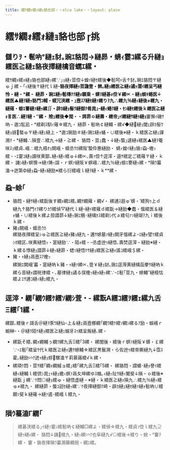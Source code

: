 ```yaml
---
title: 繧ｻ繝ｫ繧ｫ縺ｮ貉也部・・elca lake・・layout: place
---
```



# 繧ｻ繝ｫ繧ｫ縺ｮ貉也部 挑

## 讎りｦ・髱吶°縺ｪ豺｡豌ｴ貉悶→縺昴・蜻ｨ霎ｺ縲る升縺ｮ繧医≧縺ｪ貉夜擇縺檎音蠕ｴ縲・
繧ｻ繝ｫ繧ｫ縺ｮ貉也部縺ｯ縲∵｣ｮ縺ｨ荳倥↓蝗ｲ縺ｾ繧後◆髱呵ｬ舌↑豺｡豌ｴ貉悶〒縺ゅｊ縲・｢ｨ縺後↑縺代ｌ縺ｰ**貉夜擇縺ｯ荳譫壹・髀｡縺ｮ繧医≧縺ｫ譎ｯ濶ｲ繧呈丐縺怜・縺・*縲・ 
縺昴・豌ｴ縺ｯ髱槫ｸｸ縺ｫ騾乗・蠎ｦ縺碁ｫ倥￥縲∝・縺ｮ蜈ｷ蜷医↓繧医▲縺ｦ縺ｯ貉門ｺ輔・蟆冗浹繧・ｭ壼ｽｱ縺ｾ縺ｧ繧りｦ九∴繧九％縺ｨ縺後≠繧九・
縺薙・蝣ｴ謇縺ｧ縺ｯ縲∬・辟ｶ縺ｮ髻ｳ縺御ｸ肴晁ｭｰ縺ｨ蜷ｸ縺・ｾｼ縺ｾ繧後ｋ繧医≧縺ｫ豸医∴縺ｦ縺・″縲・ 
險ｪ繧後◆閠・・諤昴ｏ縺壽・繧帝｣ｲ繧縺ｻ縺ｩ縺ｮ**窶懈ｲ磯ｻ吶・遨ｺ髢凪・*繧剃ｽ馴ｨ薙☆繧九・ 
縺昴・髱吶￠縺輔・縲√◆縺縺ｮ閾ｪ辟ｶ髻ｳ縺ｮ谺螯ゅ〒縺ｯ縺ｪ縺上・*遨ｺ豌励＃縺ｨ豌ｴ縺ｫ蛹・∪繧後※縺・ｋ繧医≧縺ｪ諢溯ｦ・*縺輔∴隕壹∴繧九→縺・≧縲・
貉悶・荳ｭ蠢・↓縺ｯ蟄｣遽縺ｫ繧医▲縺ｦ菴咲ｽｮ繧貞､峨∴繧九梧ｵｮ闕峨・蟆丞ｳｶ縲阪′蟄伜惠縺励・ 
蜻ｨ蝗ｲ縺ｮ貉ｿ蝨ｰ蟶ｯ繧・ｰｴ霎ｺ縺ｮ讀咲黄鄒､縺ｨ縺ｨ繧ゅ↓縲∝､壽ｧ倥↑逕滓・邉ｻ繧定ご繧薙〒縺・ｋ縲・ 
譏ｼ縺ｨ螟懊→縺ｧ陦ｨ諠・ｒ螟ｧ縺阪￥螟峨∴繧九％縺ｮ蝣ｴ謇縺ｯ縲・*隕ｳ蟇溘→迸第Φ縺ｮ蝨ｰ縺ｨ縺励※繧ら衍繧峨ｌ縺ｦ縺・ｋ**縲・
## 蝨ｰ蜍｢
- 貉悶・縺ｻ縺ｨ繧翫後す繝ｫ繝ｴ繧｡繝ｻ繝薙・繝√・ 
縲逋ｽ遐ゅ′蠎・′繧狗ｩ上ｄ縺九↑貉門ｲｸ縲りｶｳ繧偵▽縺代ｌ縺ｰ縺ｲ繧薙ｄ繧翫→縺励◆蠢・慍繧医＆縺ｫ蛹・∪繧後ｋ縲よ掠譛昴↓縺ｯ豌ｴ魑･縺檎ｾｽ繧剃ｼ代ａ繧句ｧｿ縺瑚ｦ九ｉ繧後ｋ縲・
- 豬ｮ闕峨・蟆丞ｳｶ  
縲貉夜擇繧呈ｼゅ≧繧医≧縺ｫ豬ｮ縺九・遘ｻ蜍墓ｧ縺ｮ闕牙慍縲よｰｴ縺ｫ譬ｹ繧貞ｼｵ繧区､咲黄縺悟ｯ・寔縺励∵・陌ｫ繧・ｰ丞虚迚ｩ縺悟､壽焚逕滓・縺励※縺・ｋ縲る悸縺ｮ譛昴↓縺ｯ縺昴・蟋ｿ縺悟ｹｻ縺ｮ繧医≧縺ｫ謠ｺ繧峨＄縲・
- 豬・ｬ縺ｮ鬲壼ｽｱ蟶ｯ  
縲豌ｴ闕峨′蟇・寔縺吶ｋ豬・ｬ縺ｧ縲∝､壹￥縺ｮ豺｡豌ｴ逕溽黄縺檎函豢ｻ縺吶ｋ縲ら音縺ｫ譛晄律繧・､墓律縺ｮ譎る俣蟶ｯ縺ｫ縺ｯ縲∵ｰｴ髱｢荳九・蜍輔″縺梧怙繧よｴｻ逋ｺ縺ｨ縺ｪ繧九・
## 逕滓・繝｢繝ｳ繧ｹ繧ｿ繝ｼ萓・- 縲翫Α繧ｺ繧ｦ繧ｪ縲九舌Ξ繧｢1縲・ 
縲鄒､繧後ｒ謌舌＠縺ｦ豕ｳ縺仙ｰ上＆縺ｪ鬲壼梛繝｢繝ｳ繧ｹ繧ｿ繝ｼ縲るｱ励・蜈峨ｒ蜿榊ｰ・＠縺ｦ陌ｹ縺ｮ繧医≧縺ｪ蜈牙ｽｩ繧呈叛縺､縲・
- 縲翫そ繧､繝ｫ繝輔ぅ繝ｳ縲九舌Ξ繧｢3縲・ 
縲閭後・繧後ｒ螟ｧ縺阪￥蠎・￡縲∵ｰｴ髱｢繧呈ｻ代ｋ繧医≧縺ｫ遘ｻ蜍輔☆繧区黒鬟溯・ら佐迚ｩ繧帝撕縺九↓霑ｽ霍｡縺励∽ｸ迸ｬ縺ｮ蜉騾溘〒莉慕蕗繧√ｋ縲・
- 縲頑ｹ悶・荳ｻ繧｢繝ｫ繝槭ョ繧｣繧｢縲九舌Ξ繧｢5縲・ 
縲貉悶・譛螂･縺ｫ譽ｲ繧縺ｨ縺輔ｌ繧倶ｼ晁ｪｬ縺ｮ蟾ｨ螟ｧ鬲夂坤縲ゆｽ楢｡ｨ縺ｯ阯ｻ縺ｨ闍斐↓隕・ｏ繧後※縺翫ｊ縲∵ｹ悶◎縺ｮ繧ゅ・縺悟虚縺・※縺・ｋ繧医≧縺ｫ隕九∴繧九％縺ｨ繧ゅ≠繧九・ 
縲縺昴・蜃ｺ迴ｾ縺ｯ縲∵ｹ夜擇縺御ｸ崎・辟ｶ縺ｪ縺ｾ縺ｧ縺ｫ髱吶∪繧願ｿ斐ｋ縺薙→縺ｧ遏･繧峨ｌ繧九・
## 隕ｳ蟇溘Γ繝｢
> 縲碁浹繧る｣ｲ縺ｿ霎ｼ繧髱吶￠縺輔□縲よ・繧偵☆繧九・繧貞ｿ倥ｌ繧九⊇縺ｩ縺ｫ縲・ 
> 貉悶↓譏繧九・縺ｯ縲∽ｸ也阜縺九√◎繧後→繧り・蛻・°窶ｦ縲・ 
> 窶・貉夜擇隕ｳ蟇溷藤繝弱・繝ｴ繧｡
